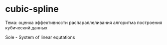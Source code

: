 # cubic-spline

Тема: оценка эффективности распараллеливания алгоритма построения кубический данных


Sole - System of linear equtations
